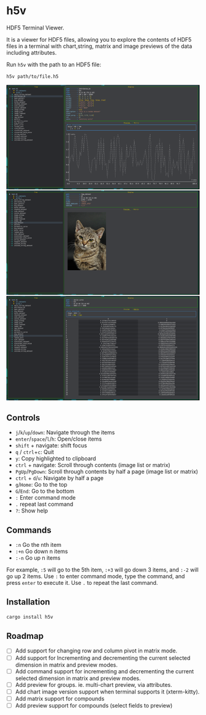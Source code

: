 # h5v

HDF5 Terminal Viewer.

It is a viewer for HDF5 files, allowing you to explore the contents of HDF5 files in a terminal with chart,string, matrix and image previews of the data including attributes.

Run `h5v` with the path to an HDF5 file:

```bash
h5v path/to/file.h5
```

![](./docs/chart_example.png)
![](./docs/image_example.png)
![](./docs/matrix_example.png)

## Controls

- `j`/`k`/`up`/`down`: Navigate through the items
- `enter`/`space`/`l`/`h`: Open/close items
- `shift` + navigate: shift focus
- `q` / `ctrl`+`c`: Quit
- `y`: Copy highlighted to clipboard
- `ctrl` + navigate: Scroll through contents (image list or matrix)
- `PgUp`/`PgDown`: Scroll through contents by half a page (image list or matrix)
- `ctrl` + `d`/`u`: Navigate by half a page
- `g`/`Home`: Go to the top
- `G`/`End`: Go to the bottom
- `:` Enter command mode
- `.` repeat last command
- `?`: Show help

## Commands

- `:n` Go the nth item
- `:+n` Go down n items
- `:-n`  Go up n items

For example, `:5` will go to the 5th item, `:+3` will go down 3 items, and `:-2` will go up 2 items.
Use `:` to enter command mode, type the command, and press `enter` to execute it.
Use `.` to repeat the last command.

## Installation

```bash
cargo install h5v
```

## Roadmap

- [ ] Add support for changing row and column pivot in matrix mode.
- [ ] Add support for Incrementing and decrementing the current selected dimension in matrix and preview modes.
- [ ] Add command support for incrementing and decrementing the current selected dimension in matrix and preview modes.
- [ ] Add preview for groups. ie. multi-chart preview, via attributes.
- [ ] Add chart image version support when terminal supports it (xterm-kitty).
- [ ] Add matrix support for compounds
- [ ] Add preview support for compounds (select fields to preview)
